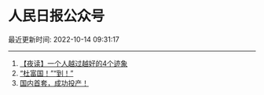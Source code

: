 # 人民日报公众号

最近更新时间: 2022-10-14 09:31:17

--- 
1. [【夜读】一个人越过越好的4个迹象](https://mp.weixin.qq.com/s/rePCEDZiLbgHoxSgTfSS_w) 
2. [“杜富国！”“到！”](https://mp.weixin.qq.com/s/wcupBgrg43bY5ROpAp-oXw) 
3. [国内首套，成功投产！](https://mp.weixin.qq.com/s/ucS1x7ceZq4xpgkGPUpxtQ) 
